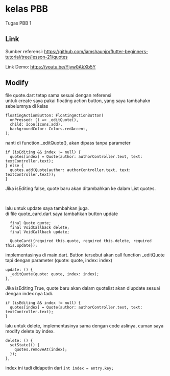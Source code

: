 # kelas PBB

Tugas PBB 1

## Link

Sumber referensi:
https://github.com/iamshaunjp/flutter-beginners-tutorial/tree/lesson-21/quotes

Link Demo:
https://youtu.be/Yjvw0AkXb5Y

## Modify

file quote.dart tetap sama sesuai dengan referensi
<br>
untuk create saya pakai floating action button, yang saya tambahakn sebelumnya di kelas<br>
```
floatingActionButton: FloatingActionButton(
  onPressed: () => _editQuote(),
  child: Icon(Icons.add),
  backgroundColor: Colors.redAccent,
);
```
nanti di function _editQuote(), akan dipass tanpa parameter
```
if (isEditing && index != null) {
  quotes[index] = Quote(author: authorController.text, text: textController.text);
} else {
  quotes.add(Quote(author: authorController.text, text: textController.text));
}
```
Jika isEditing false, quote baru akan ditambahkan ke dalam List quotes.

<br>

lalu untuk update saya tambahkan juga.<br>
di file quote_card.dart saya tambahkan button update
```
  final Quote quote;
  final VoidCallback delete;
  final VoidCallback update;

  QuoteCard({required this.quote, required this.delete, required this.update});
```
implementasinya di main.dart. Button tersebut akan call function _editQuote tapi dengan parameter (quote: quote, index: index)

```
update: () {
  _editQuote(quote: quote, index: index);
},
```
Jika isEditing True, quote baru akan dalam quotelist akan diupdate sesuai dengan index nya tadi.
```
if (isEditing && index != null) {
  quotes[index] = Quote(author: authorController.text, text: textController.text);
}
```

lalu untuk delete, implementasinya sama dengan code aslinya, cuman saya modify delete by index.

```
delete: () {
  setState(() {
    quotes.removeAt(index);
  });
},
```
index ini tadi didapetin dari
```int index = entry.key; ```
